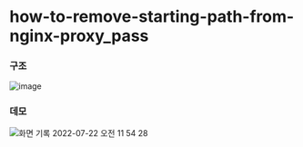 # how-to-remove-starting-path-from-nginx-proxy_pass

### 구조

![image](https://user-images.githubusercontent.com/93635070/180353765-a9f40a25-450e-4836-916b-aaf12f69592e.png)

### 데모

![화면 기록 2022-07-22 오전 11 54 28](https://user-images.githubusercontent.com/93635070/180354615-91d2eb5c-2baf-4485-b70b-e9bbc28e4c21.gif)
